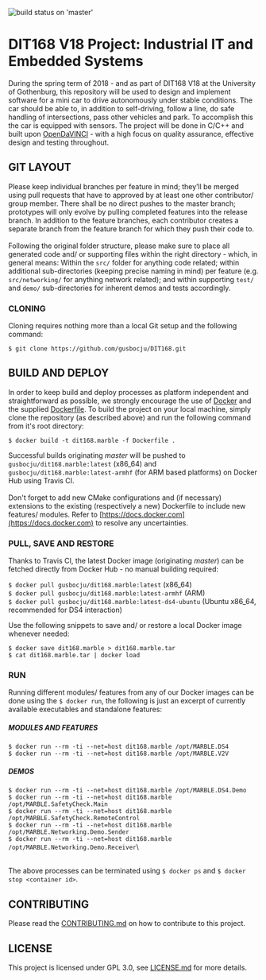 ![build status on 'master'](https://travis-ci.org/gusbocju/DIT168.svg?branch=master)

# DIT168 V18 Project: Industrial IT and Embedded Systems

During the spring term of 2018 - and as part of DIT168 V18 at the University of Gothenburg, this repository will be used to design and implement software for a mini car to drive autonomously under stable conditions. The car should be able to, in addition to self-driving, follow a line, do safe handling of intersections, pass other vehicles and park. To accomplish this the car is equipped with sensors. The project will be done in C/C++ and built upon [OpenDaVINCI](http://opendavinci.cse.chalmers.se/www/) - with a high focus on quality assurance, effective design and testing throughout. 

## GIT LAYOUT

Please keep individual branches per feature in mind; they’ll be merged using pull requests that have to approved by at least one other contributor/ group member. There shall be no direct pushes to the master branch; prototypes will only evolve by pulling completed features into the release branch. In addition to the feature branches, each contributor creates a separate branch from the feature branch for which they push their code to.\
\
Following the original folder structure, please make sure to place all generated code and/ or supporting files within the right directory - which, in general means: 
Within the `src/` folder for anything code related; within additional sub-directories (keeping precise naming in mind) per feature (e.g. `src/networking/` for anything network related); and within supporting `test/` and `demo/` sub-directories for inherent demos and tests accordingly.

### CLONING
Cloning requires nothing more than a local Git setup and the following command:

`$ git clone https://github.com/gusbocju/DIT168.git`

## BUILD AND DEPLOY
In order to keep build and deploy processes as platform independent and straightforward as possible, we strongly encourage the use of [Docker](https://www.docker.com/community-edition) and the supplied [Dockerfile](Dockerfile). To build the project on your local machine, simply clone the repository (as described above) and run the following command from it's root directory:

`$ docker build -t dit168.marble -f Dockerfile .`

Successful builds originating *master* will be pushed to `gusbocju/dit168.marble:latest` (x86_64) and `gusbocju/dit168.marble:latest-armhf` (for ARM based platforms) on Docker Hub using Travis CI.\
\
Don't forget to add new CMake configurations and (if necessary) extensions to the existing (respectively a new) Dockerfile to include new features/ modules. Refer to [https://docs.docker.com](https://docs.docker.com) to resolve any uncertainties.

### PULL, SAVE AND RESTORE
Thanks to Travis CI, the latest Docker image (originating *master*) can be fetched directly from Docker Hub - no manual building required: 

`$ docker pull gusbocju/dit168.marble:latest` (x86_64)\
`$ docker pull gusbocju/dit168.marble:latest-armhf` (ARM)\
`$ docker pull gusbocju/dit168.marble:latest-ds4-ubuntu` (Ubuntu x86_64, recommended for DS4 interaction)

Use the following snippets to save and/ or restore a local Docker image whenever needed:

`$ docker save dit168.marble > dit168.marble.tar`\
`$ cat dit168.marble.tar | docker load`

### RUN
Running different modules/ features from any of our Docker images can be done using the `$ docker run`, the following is just an excerpt of currently available executables and standalone features: 

##### MODULES AND FEATURES
`$ docker run --rm -ti --net=host dit168.marble /opt/MARBLE.DS4`\
`$ docker run --rm -ti --net=host dit168.marble /opt/MARBLE.V2V`

##### DEMOS
`$ docker run --rm -ti --net=host dit168.marble /opt/MARBLE.DS4.Demo`\
`$ docker run --rm -ti --net=host dit168.marble /opt/MARBLE.SafetyCheck.Main`\
`$ docker run --rm -ti --net=host dit168.marble /opt/MARBLE.SafetyCheck.RemoteControl`\
`$ docker run --rm -ti --net=host dit168.marble /opt/MARBLE.Networking.Demo.Sender`\
`$ docker run --rm -ti --net=host dit168.marble /opt/MARBLE.Networking.Demo.Receiver`\

\
The above processes can be terminated using `$ docker ps` and `$ docker stop <container id>`.

## CONTRIBUTING
Please read the [CONTRIBUTING.md](CONTRIBUTING.md) on how to contribute to this project.

## LICENSE
This project is licensed under GPL 3.0, see [LICENSE.md](LICENSE.md) for more details.





